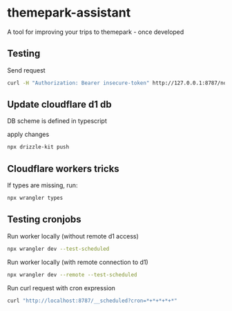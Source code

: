 # themepark-assistant
A tool for improving your trips to themepark - once developed

## Testing
Send request

```bash
curl -H "Authorization: Bearer insecure-token" http://127.0.0.1:8787/notification/list
```

## Update cloudflare d1 db
DB scheme is defined in typescript

apply changes
```bash
npx drizzle-kit push
```

## Cloudflare workers tricks
If types are missing, run:
```bash
npx wrangler types
```

## Testing cronjobs
Run worker locally (without remote d1 access)
```bash
npx wrangler dev --test-scheduled
```

Run worker locally (with remote connection to d1)
```bash
npx wrangler dev --remote --test-scheduled
```

Run curl request with cron expression
```bash
curl "http://localhost:8787/__scheduled?cron=*+*+*+*+*"
```
